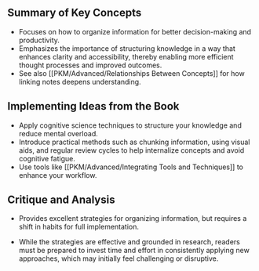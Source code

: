 ## Summary of Key Concepts
- Focuses on how to organize information for better decision-making and productivity.
- Emphasizes the importance of structuring knowledge in a way that enhances clarity and accessibility, thereby enabling more efficient thought processes and improved outcomes.
- See also [[PKM/Advanced/Relationships Between Concepts]] for how linking notes deepens understanding.

## Implementing Ideas from the Book
- Apply cognitive science techniques to structure your knowledge and reduce mental overload.
- Introduce practical methods such as chunking information, using visual aids, and regular review cycles to help internalize concepts and avoid cognitive fatigue.
- Use tools like [[PKM/Advanced/Integrating Tools and Techniques]] to enhance your workflow.

## Critique and Analysis
- Provides excellent strategies for organizing information, but requires a shift in habits for full implementation.

- While the strategies are effective and grounded in research, readers must be prepared to invest time and effort in consistently applying new approaches, which may initially feel challenging or disruptive.

